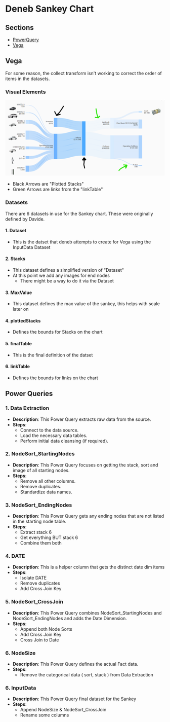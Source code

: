 # Deneb Sankey Chart

## Sections

- [PowerQuery](#power-queries)
- [Vega](#vega)

## Vega

For some reason, the collect transform isn't working to correct the order of items in the datasets.

### Visual Elements
[![SankeyChart](https://raw.githubusercontent.com/FreshBI/Innovation-Repository/main/Deneb/Sankey/Images/Sankey%20With%20Lines.png)](https://app.powerbi.com/view?r=eyJrIjoiZjVmZmZhNjQtODNlMi00MmU1LWIyODktY2MxNTE5NDEyYzZjIiwidCI6ImNhMjJhYmIxLTY3OWYtNDQyZi1iYTRkLTg4NWZlNWIxZTQ2NCIsImMiOjZ9)
- Black Arrows are "Plotted Stacks"
- Green Arrows are links from the "linkTable" 

### Datasets

There are 6 datasets in use for the Sankey chart. These were originally defined by Davide.

#### 1. Dataset
- This is the datset that deneb attempts to create for Vega using the InputData Dataset

#### 2. Stacks
- This dataset defines a simplified version of "Dataset"
- At this point we add any images for end nodes	
	- There might be a way to do it via the Dataset
	
#### 3. MaxValue
- This dataset defines the max value of the sankey, this helps with scale later on

#### 4. plottedStacks
- Defines the bounds for Stacks on the chart

#### 5. finalTable
- This is the final definition of the datset

#### 6. linkTable
- Defines the bounds for links on the chart


## Power Queries
### 1. Data Extraction

- **Description**: This Power Query extracts raw data from the source.
- **Steps**:
  - Connect to the data source.
  - Load the necessary data tables.
  - Perform initial data cleansing (if required).

### 2. NodeSort_StartingNodes

- **Description**: This Power Query focuses on getting the stack, sort and image of all starting nodes.
- **Steps**:
  - Remove all other columns.
  - Remove duplicates.
  - Standardize data names.

### 3. NodeSort_EndingNodes

- **Description**: This Power Query gets any ending nodes that are not listed in the starting node table.
- **Steps**:
  - Extract stack 6
  - Get everything BUT stack 6
  - Combine them both

### 4. DATE

- **Description**: This is a helper column that gets the distinct date dim items
- **Steps**:
  - Isolate DATE
  - Remove duplicates
  - Add Cross Join Key
  
### 5. NodeSort_CrossJoin

- **Description**: This Power Query combines NodeSort_StartingNodes and NodeSort_EndingNodes and adds the Date Dimension.
- **Steps**:
  - Append both Node Sorts
  - Add Cross Join Key
  - Cross Join to Date

### 6. NodeSize

- **Description**: This Power Query defines the actual Fact data.
- **Steps**:
  - Remove the categorical data ( sort, stack ) from Data Extraction

### 6. InputData

- **Description**: This Power Query final dataset for the Sankey
- **Steps**:
  - Append NodeSize & NodeSort_CrossJoin
  - Rename some columns